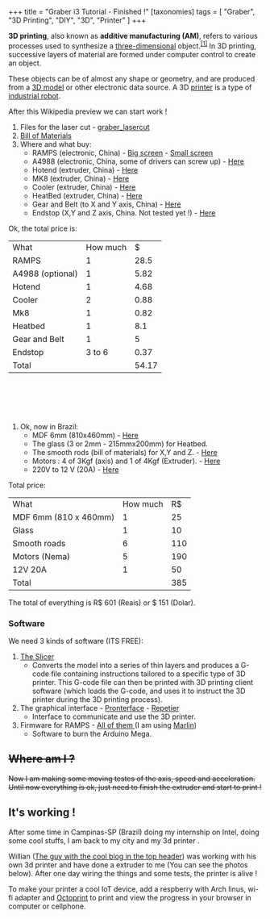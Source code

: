 +++
title = "Graber i3 Tutorial - Finished !"
[taxonomies]
tags = [ "Graber", "3D Printing", "DIY", "3D", "Printer" ]
+++

**3D printing**, also known as **additive manufacturing (AM)**, refers to various processes used to synthesize a [three-dimensional](https://en.wikipedia.org/wiki/Three-dimensional_space) object.<sup id="cite_ref-engineer_1-0" class="reference">[[1]](https://en.wikipedia.org/wiki/3D_printing#cite_note-engineer-1)</sup> In 3D printing, successive layers of material are formed under computer control to create an object.

These objects can be of almost any shape or geometry, and are produced from a [3D model](https://en.wikipedia.org/wiki/3D_modeling "3D modeling") or other electronic data source. A 3D [printer](https://en.wikipedia.org/wiki/Printer_(computing) "Printer (computing)") is a type of [industrial robot](https://en.wikipedia.org/wiki/Industrial_robot "Industrial robot").

After this Wikipedia preview we can start work !

1.  Files for the laser cut - [graber_lasercut](http://patrickjp.com/wp-content/uploads/2015/12/graber_lasercut.zip)
2.  [Bill of Materials](http://reprap.org/wiki/Graber_i3)
3.  Where and what buy:
    *   RAMPS (electronic, China) - [Big screen](http://pt.aliexpress.com/item/3d-printer-kit-3d-12864-screen-ramps-1-4-4988-2560r-3/32212102721.html) - [Small screen](http://pt.aliexpress.com/item/1pcs-Mega-2560-R3-1pcs-RAMPS-1-4-Controller-5pcs-A4988-Stepper-Driver-Module-RAMPS-1/1609182953.html?spm=2114.02020208.3.139.hc309d&ws_ab_test=searchweb201556_1_79_78_77_80,searchweb201644_0,searchweb201560_2)
    *   A4988 (electronic, China, some of drivers can screw up)  - [Here](http://pt.aliexpress.com/item/5pcs-lot-Reprap-Stepper-Driver-A4988-stepper-motor-driver-free-shipping-drop-shipping/1182430536.html)
    *   Hotend (extruder, China) - [Here](http://pt.aliexpress.com/item/FreeShipping-Long-distance-3D-Printer-J-head-Hotend-for-1-75mm-3-0mm-E3D-Bowden-Extruder/2041826923.html)
    *   MK8 (extruder, China) - [Here](http://pt.aliexpress.com/item/MK8-Drive-Gear-for-1-75mm-3mm-3D-Printer-Filament-Extruder-Pulley-5mm-Shaft-Reprap-Wholesale/32369432482.html)
    *   Cooler (extruder, China) - [Here](http://pt.aliexpress.com/item/DC-12V-2Pin-Mini-Cooling-Fan-40MM-40x40x10mm-Small-Exhaust-Fan-for-3D-Printer-Free-Shipping/32444433659.html)
    *   HeatBed (extruder, China) - [Here](http://pt.aliexpress.com/item/New-3D-Printer-Parts-MK2B-Heatbed-LED-Resistor-Cable-100K-ohm-Thermistors-PCB-Heated-Bed-White/32307923385.html?spm=2114.02020208.3.20.i94SJM&ws_ab_test=searchweb201556_1_79_78_77_80,searchweb201644_0,searchweb201560_2)
    *   Gear and Belt (to X and Y axis, China) - [Here](http://pt.aliexpress.com/item/Freeshipping-2pcs-20-teeth-GT2-Pulley-Bore-5mm-2M-GT2-timing-Belt-width-6mm-for-3D/32240661027.html)
    *   Endstop (X,Y and Z axis, China. Not tested yet !) - [Here](http://pt.aliexpress.com/item/Endstop-Mechanical-Limit-Switches-3D-Printer-Switch-for-RAMPS-1-4-order-3pcs-price-is-3/1750201155.html?spm=2114.02020208.3.41.5JgKni&ws_ab_test=searchweb201556_1_79_78_77_80,searchweb201644_0,searchweb201560_2)

Ok, the total price is:

<table style="height: 344px;" width="315">

<tbody>

<tr>

<td>What</td>

<td> How much</td>

<td>$</td>

</tr>

<tr>

<td>RAMPS</td>

<td>1</td>

<td>28.5</td>

</tr>

<tr>

<td>A4988 (optional)</td>

<td>1</td>

<td>5.82</td>

</tr>

<tr>

<td>Hotend</td>

<td>1</td>

<td>4.68</td>

</tr>

<tr>

<td>Cooler</td>

<td>2</td>

<td>0.88</td>

</tr>

<tr>

<td>Mk8</td>

<td>1</td>

<td>0.82</td>

</tr>

<tr>

<td>Heatbed</td>

<td>1</td>

<td>8.1</td>

</tr>

<tr>

<td>Gear and Belt</td>

<td>1</td>

<td>5</td>

</tr>

<tr>

<td>Endstop</td>

<td>3 to 6</td>

<td>0.37</td>

</tr>

<tr>

<td>Total</td>
<td> </td>

<td>54.17</td>

</tr>

</tbody>

</table>

1.  Ok, now in Brazil:
    *   MDF 6mm (810x460mm) - [Here](https://www.google.com.br/maps/place/MDF+Rei/@-27.5997296,-48.5486853,3a,75y,31.28h,90t/data=!3m6!1e1!3m4!1si8v0wt9kQey0Y2v9THsBSw!2e0!7i13312!8i6656!4m2!3m1!1s0x0:0xd6f21f935f0f743a!6m1!1e1)
    *   The glass (3 or 2mm  - 215mmx200mm) for Heatbed.
    *   The smooth rods (bill of materials) for X,Y and Z. - [Here](http://www.marvitubos.com.br/)
    *   Motors : 4 of 3Kgf (axis) and 1 of 4Kgf (Extruder). - [Here](http://produto.mercadolivre.com.br/MLB-710362826-motor-de-passo-3-20v-nema-17-impressora-3d-_JM#redirectedFromParent)
    *   220V to 12 V (20A) - [Here](http://produto.mercadolivre.com.br/MLB-722537296-fonte-bilvot-110-220v-12v-20a-amperes-estabilizada-led-cftv-_JM)

Total price:

<table>

<tbody>

<tr>

<td>What</td>

<td>How much</td>

<td>R$</td>

</tr>

<tr>

<td>MDF 6mm (810 x 460mm)</td>

<td>1</td>

<td>25</td>

</tr>

<tr>

<td>Glass</td>

<td>1</td>

<td>10</td>

</tr>

<tr>

<td>Smooth roads</td>

<td>6</td>

<td>110</td>

</tr>

<tr>

<td>Motors (Nema)</td>

<td>5</td>

<td>190</td>

</tr>

<tr>

<td>12V 20A</td>

<td>1</td>

<td>50</td>

</tr>

<tr>

<td>Total</td>
<td> </td>
<td>385</td>

</tr>

</tbody>

</table>

The total of everything is R\$ 601 (Reais) or \$ 151 (Dolar).

### Software

We need 3 kinds of software (ITS FREE):

1.  [The Slicer](http://slic3r.org/)
    *   Converts the model into a series of thin layers and produces a G-code file containing instructions tailored to a specific type of 3D printer. This G-code file can then be printed with 3D printing client software (which loads the G-code, and uses it to instruct the 3D printer during the 3D printing process).
2.  The graphical interface - [Pronterface](http://www.pronterface.com/) - [Repetier](http://www.repetier.com/)
    *   Interface to communicate and use the 3D printer.
3.  Firmware for RAMPS - [All of them ](http://reprap.org/wiki/Firmware) (I am using [Marlin](https://github.com/MarlinFirmware/Marlin))
    *   Software to burn the Arduino Mega.

## <del>Where am I ?</del>

<del>Now I am making some moving testes of the axis, speed and acceleration. Until now everything is ok, just need to finish the extruder and start to print !</del>

## It's working !

After some time in Campinas-SP (Brazil) doing my internship on Intel, doing some cool stuffs, I am back to my city and my 3d printer .

Willian ([The guy with the cool blog in the top header](http://galvanicloop.com/)) was working with his own 3d printer and have done a extruder to me (You can see the photos below). After one day wiring the things and some tests, the printer is alive !

To make your printer a cool IoT device, add a respberry with Arch linus, wi-fi adapter and [Octoprint](http://octoprint.org/) to print and view the progress in your browser in computer or cellphone.

